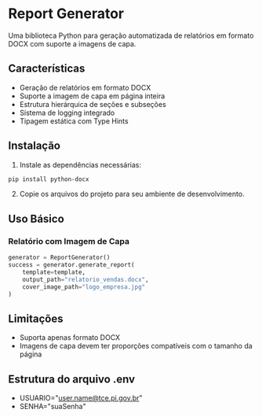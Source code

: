 # Report Generator

Uma biblioteca Python para geração automatizada de relatórios em formato DOCX com suporte a imagens de capa.

## Características

- Geração de relatórios em formato DOCX
- Suporte a imagem de capa em página inteira
- Estrutura hierárquica de seções e subseções
- Sistema de logging integrado
- Tipagem estática com Type Hints

## Instalação

1. Instale as dependências necessárias:

```bash
pip install python-docx
```

2. Copie os arquivos do projeto para seu ambiente de desenvolvimento.

## Uso Básico

### Relatório com Imagem de Capa

```python
generator = ReportGenerator()
success = generator.generate_report(
    template=template,
    output_path="relatorio_vendas.docx",
    cover_image_path="logo_empresa.jpg"
)
```

## Limitações

- Suporta apenas formato DOCX
- Imagens de capa devem ter proporções compatíveis com o tamanho da página

## Estrutura do arquivo .env

- USUARIO="user.name@tce.pi.gov.br"
- SENHA="suaSenha"